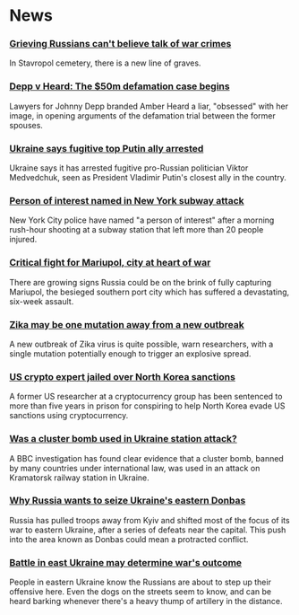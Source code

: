 # News
### [Grieving Russians can't believe talk of war crimes](https://www.bbc.com/news/world-europe-61073897)
In Stavropol cemetery, there is a new line of graves.
### [Depp v Heard: The $50m defamation case begins](https://www.bbc.com/news/world-us-canada-61082790)
Lawyers for Johnny Depp branded Amber Heard a liar, "obsessed" with her image, in opening arguments of the defamation trial between the former spouses.
### [Ukraine says fugitive top Putin ally arrested](https://www.bbc.com/news/world-europe-61089039)
Ukraine says it has arrested fugitive pro-Russian politician Viktor Medvedchuk, seen as President Vladimir Putin's closest ally in the country.
### [Person of interest named in New York subway attack](https://www.bbc.com/news/world-us-canada-61089619)
New York City police have named "a person of interest" after a morning rush-hour shooting at a subway station that left more than 20 people injured.
### [Critical fight for Mariupol, city at heart of war](https://www.bbc.com/news/world-europe-61089043)
There are growing signs Russia could be on the brink of fully capturing Mariupol, the besieged southern port city which has suffered a devastating, six-week assault. 
### [Zika may be one mutation away from a new outbreak](https://www.bbc.com/news/health-61078867)
A new outbreak of Zika virus is quite possible, warn researchers, with a single mutation potentially enough to trigger an explosive spread. 
### [US crypto expert jailed over North Korea sanctions](https://www.bbc.com/news/business-61090064)
A former US researcher at a cryptocurrency group has been sentenced to more than five years in prison for conspiring to help North Korea evade US sanctions using cryptocurrency.
### [Was a cluster bomb used in Ukraine station attack?](https://www.bbc.com/news/61079356)
A BBC investigation has found clear evidence that a cluster bomb, banned by many countries under international law, was used in an attack on Kramatorsk railway station in Ukraine.
### [Why Russia wants to seize Ukraine's eastern Donbas](https://www.bbc.com/news/world-europe-60938544)
Russia has pulled troops away from Kyiv and shifted most of the focus of its war to eastern Ukraine, after a series of defeats near the capital. This push into the area known as Donbas could mean a protracted conflict.
### [Battle in east Ukraine may determine war's outcome](https://www.bbc.com/news/world-europe-61080476)
People in eastern Ukraine know the Russians are about to step up their offensive here. Even the dogs on the streets seem to know, and can be heard barking whenever there's a heavy thump of artillery in the distance. 
